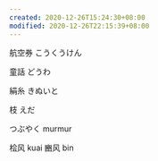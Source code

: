 ```yaml
---
created: 2020-12-26T15:24:30+08:00
modified: 2020-12-26T22:15:39+08:00
---
```


航空券 こうくうけん

童話 どうわ

絹糸 きぬいと

枝 えだ

つぶやく murmur


桧风 kuai
豳风 bin